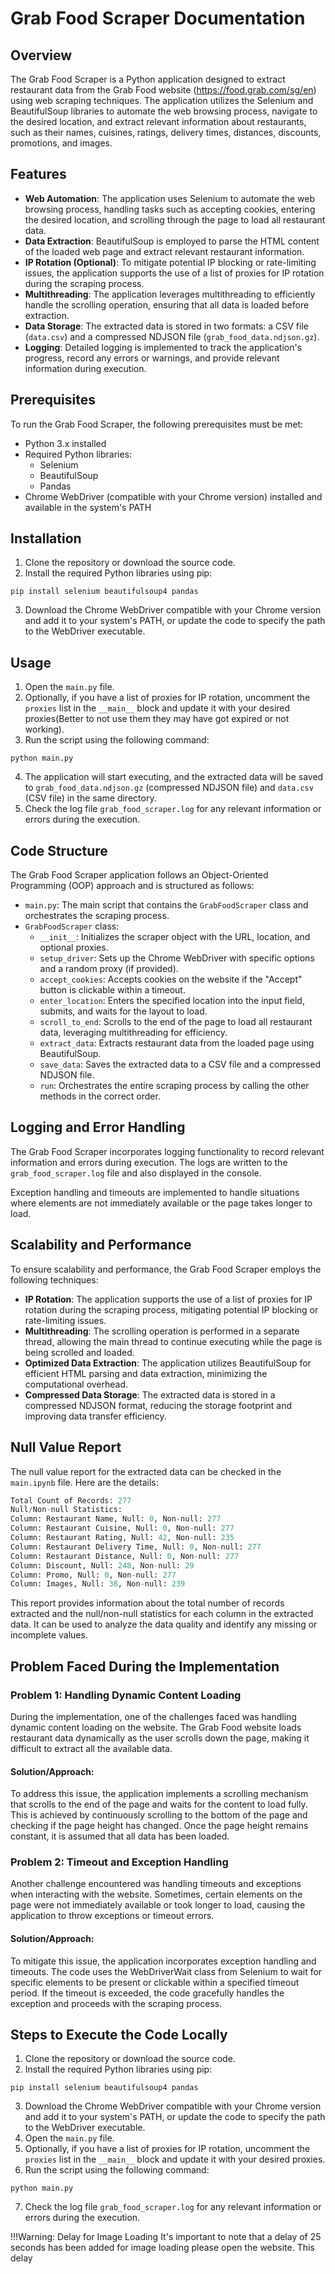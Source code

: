 # Grab Food Scraper Documentation

## Overview

The Grab Food Scraper is a Python application designed to extract restaurant data from the Grab Food website (https://food.grab.com/sg/en) using web scraping techniques. The application utilizes the Selenium and BeautifulSoup libraries to automate the web browsing process, navigate to the desired location, and extract relevant information about restaurants, such as their names, cuisines, ratings, delivery times, distances, discounts, promotions, and images.

## Features

- **Web Automation**: The application uses Selenium to automate the web browsing process, handling tasks such as accepting cookies, entering the desired location, and scrolling through the page to load all restaurant data.
- **Data Extraction**: BeautifulSoup is employed to parse the HTML content of the loaded web page and extract relevant restaurant information.
- **IP Rotation (Optional)**: To mitigate potential IP blocking or rate-limiting issues, the application supports the use of a list of proxies for IP rotation during the scraping process.
- **Multithreading**: The application leverages multithreading to efficiently handle the scrolling operation, ensuring that all data is loaded before extraction.
- **Data Storage**: The extracted data is stored in two formats: a CSV file (`data.csv`) and a compressed NDJSON file (`grab_food_data.ndjson.gz`).
- **Logging**: Detailed logging is implemented to track the application's progress, record any errors or warnings, and provide relevant information during execution.

## Prerequisites

To run the Grab Food Scraper, the following prerequisites must be met:

- Python 3.x installed
- Required Python libraries:
  - Selenium
  - BeautifulSoup
  - Pandas
- Chrome WebDriver (compatible with your Chrome version) installed and available in the system's PATH

## Installation

1. Clone the repository or download the source code.
2. Install the required Python libraries using pip:

```shell
pip install selenium beautifulsoup4 pandas
```

3. Download the Chrome WebDriver compatible with your Chrome version and add it to your system's PATH, or update the code to specify the path to the WebDriver executable.

## Usage

1. Open the `main.py` file.
2. Optionally, if you have a list of proxies for IP rotation, uncomment the `proxies` list in the `__main__` block and update it with your desired proxies(Better to not use them they may have got expired or not working).
3. Run the script using the following command:

```shell
python main.py
```

4. The application will start executing, and the extracted data will be saved to `grab_food_data.ndjson.gz` (compressed NDJSON file) and `data.csv` (CSV file) in the same directory.
5. Check the log file `grab_food_scraper.log` for any relevant information or errors during the execution.

## Code Structure

The Grab Food Scraper application follows an Object-Oriented Programming (OOP) approach and is structured as follows:

- `main.py`: The main script that contains the `GrabFoodScraper` class and orchestrates the scraping process.
- `GrabFoodScraper` class:
  - `__init__`: Initializes the scraper object with the URL, location, and optional proxies.
  - `setup_driver`: Sets up the Chrome WebDriver with specific options and a random proxy (if provided).
  - `accept_cookies`: Accepts cookies on the website if the "Accept" button is clickable within a timeout.
  - `enter_location`: Enters the specified location into the input field, submits, and waits for the layout to load.
  - `scroll_to_end`: Scrolls to the end of the page to load all restaurant data, leveraging multithreading for efficiency.
  - `extract_data`: Extracts restaurant data from the loaded page using BeautifulSoup.
  - `save_data`: Saves the extracted data to a CSV file and a compressed NDJSON file.
  - `run`: Orchestrates the entire scraping process by calling the other methods in the correct order.

## Logging and Error Handling

The Grab Food Scraper incorporates logging functionality to record relevant information and errors during execution. The logs are written to the `grab_food_scraper.log` file and also displayed in the console.

Exception handling and timeouts are implemented to handle situations where elements are not immediately available or the page takes longer to load.

## Scalability and Performance

To ensure scalability and performance, the Grab Food Scraper employs the following techniques:

- **IP Rotation**: The application supports the use of a list of proxies for IP rotation during the scraping process, mitigating potential IP blocking or rate-limiting issues.
- **Multithreading**: The scrolling operation is performed in a separate thread, allowing the main thread to continue executing while the page is being scrolled and loaded.
- **Optimized Data Extraction**: The application utilizes BeautifulSoup for efficient HTML parsing and data extraction, minimizing the computational overhead.
- **Compressed Data Storage**: The extracted data is stored in a compressed NDJSON format, reducing the storage footprint and improving data transfer efficiency.

## Null Value Report

The null value report for the extracted data can be checked in the `main.ipynb` file. Here are the details:

```python
Total Count of Records: 277
Null/Non-null Statistics:
Column: Restaurant Name, Null: 0, Non-null: 277
Column: Restaurant Cuisine, Null: 0, Non-null: 277
Column: Restaurant Rating, Null: 42, Non-null: 235
Column: Restaurant Delivery Time, Null: 0, Non-null: 277
Column: Restaurant Distance, Null: 0, Non-null: 277
Column: Discount, Null: 248, Non-null: 29
Column: Promo, Null: 0, Non-null: 277
Column: Images, Null: 38, Non-null: 239
```

This report provides information about the total number of records extracted and the null/non-null statistics for each column in the extracted data. It can be used to analyze the data quality and identify any missing or incomplete values.

## Problem Faced During the Implementation

### Problem 1: Handling Dynamic Content Loading

During the implementation, one of the challenges faced was handling dynamic content loading on the website. The Grab Food website loads restaurant data dynamically as the user scrolls down the page, making it difficult to extract all the available data.

#### Solution/Approach:

To address this issue, the application implements a scrolling mechanism that scrolls to the end of the page and waits for the content to load fully. This is achieved by continuously scrolling to the bottom of the page and checking if the page height has changed. Once the page height remains constant, it is assumed that all data has been loaded.

### Problem 2: Timeout and Exception Handling

Another challenge encountered was handling timeouts and exceptions when interacting with the website. Sometimes, certain elements on the page were not immediately available or took longer to load, causing the application to throw exceptions or timeout errors.

#### Solution/Approach:

To mitigate this issue, the application incorporates exception handling and timeouts. The code uses the WebDriverWait class from Selenium to wait for specific elements to be present or clickable within a specified timeout period. If the timeout is exceeded, the code gracefully handles the exception and proceeds with the scraping process.

## Steps to Execute the Code Locally

1. Clone the repository or download the source code.
2. Install the required Python libraries using pip:

```shell
pip install selenium beautifulsoup4 pandas
```

3. Download the Chrome WebDriver compatible with your Chrome version and add it to your system's PATH, or update the code to specify the path to the WebDriver executable.
4. Open the `main.py` file.
5. Optionally, if you have a list of proxies for IP rotation, uncomment the `proxies` list in the `__main__` block and update it with your desired proxies.
6. Run the script using the following command:

```shell
python main.py
```

7. Check the log file `grab_food_scraper.log` for any relevant information or errors during the execution.

!!!Warning: Delay for Image Loading
It's important to note that a delay of 25 seconds has been added for image loading please open the website. This delay